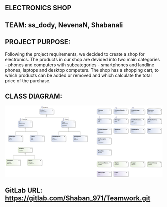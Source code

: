 ## ELECTRONICS SHOP

## TEAM: ss_dody, NevenaN, Shabanali 

## PROJECT PURPOSE:
Following the project requirements, we decided to create a shop for electronics. The products in our shop are devided into two main categories - phones and computers with subcategories - smartphones and landline phones, laptops and desktop computers. The shop has a shopping cart, to which products can be added or removed and which calculate the total price of the purchase.

## CLASS DIAGRAM:
<img src="ClassDiagram.jpg" align="middle">

## GitLab URL: https://gitlab.com/Shaban_971/Teamwork.git


